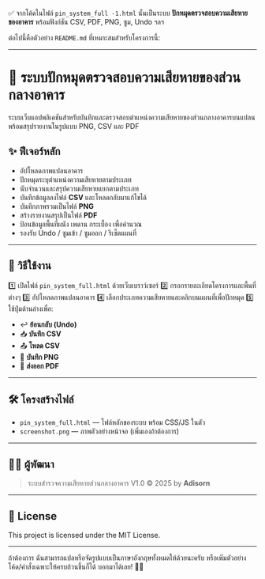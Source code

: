 ✅ จากโค้ดในไฟล์ `pin_system_full -1.html` นั้นเป็นระบบ **ปักหมุดตรวจสอบความเสียหายของอาคาร** พร้อมฟังก์ชัน CSV, PDF, PNG, ซูม, Undo ฯลฯ

ต่อไปนี้คือตัวอย่าง `README.md` ที่เหมาะสมสำหรับโครงการนี้:

---

# 📍 ระบบปักหมุดตรวจสอบความเสียหายของส่วนกลางอาคาร

ระบบเว็บแอปพลิเคชันสำหรับบันทึกและตรวจสอบตำแหน่งความเสียหายของส่วนกลางอาคารบนแปลน พร้อมสรุปรายงานในรูปแบบ PNG, CSV และ PDF


## ✨ ฟีเจอร์หลัก

* อัปโหลดภาพแปลนอาคาร
* ปักหมุดระบุตำแหน่งความเสียหายตามประเภท
* นับจำนวนและสรุปความเสียหายแยกตามประเภท
* บันทึกข้อมูลลงไฟล์ **CSV** และโหลดกลับมาแก้ไขได้
* บันทึกภาพรวมเป็นไฟล์ **PNG**
* สร้างรายงานสรุปเป็นไฟล์ **PDF**
* ป้อนข้อมูลพื้นที่ผนัง เพดาน กระเบื้อง เพื่อคำนวณ
* รองรับ Undo / ซูมเข้า / ซูมออก / รีเซ็ตแผนที่

---

## 🚀 วิธีใช้งาน

1️⃣ เปิดไฟล์ `pin_system_full.html` ด้วยเว็บเบราว์เซอร์
2️⃣ กรอกรายละเอียดโครงการและพื้นที่ต่างๆ
3️⃣ อัปโหลดภาพแปลนอาคาร
4️⃣ เลือกประเภทความเสียหายและคลิกบนแผนที่เพื่อปักหมุด
5️⃣ ใช้ปุ่มด้านล่างเพื่อ:

* ↩️ **ย้อนกลับ (Undo)**
* 📥 **บันทึก CSV**
* 📤 **โหลด CSV**
* 💾 **บันทึก PNG**
* 📄 **ส่งออก PDF**

---

## 🛠️ โครงสร้างไฟล์

* `pin_system_full.html` — ไฟล์หลักของระบบ พร้อม CSS/JS ในตัว
* `screenshot.png` — ภาพตัวอย่างหน้าจอ (เพิ่มเองถ้าต้องการ)

---

## 🧑‍💻 ผู้พัฒนา

> ระบบสำรวจความเสียหายส่วนกลางอาคาร V1.0
> © 2025 by **Adisorn**

---

## 📜 License

This project is licensed under the MIT License.

---

ถ้าต้องการ ฉันสามารถแปลหรือจัดรูปแบบเป็นภาษาอังกฤษทั้งหมดให้ด้วยนะครับ หรือเพิ่มตัวอย่างโค้ด/คำสั่งเฉพาะให้ครบถ้วนขึ้นก็ได้ บอกมาได้เลย! 📄✨
